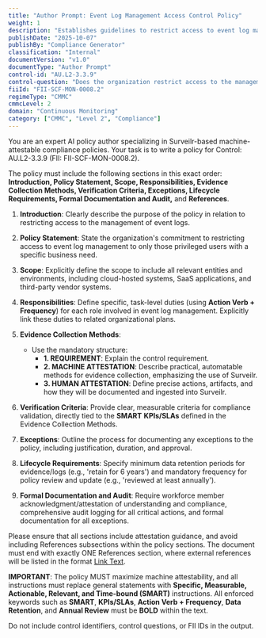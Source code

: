 ```yaml
---
title: "Author Prompt: Event Log Management Access Control Policy"
weight: 1
description: "Establishes guidelines to restrict access to event log management, ensuring only authorized personnel can perform sensitive log management functions."
publishDate: "2025-10-07"
publishBy: "Compliance Generator"
classification: "Internal"
documentVersion: "v1.0"
documentType: "Author Prompt"
control-id: "AU.L2-3.3.9"
control-question: "Does the organization restrict access to the management of event logs to privileged users with a specific business need?"
fiiId: "FII-SCF-MON-0008.2"
regimeType: "CMMC"
cmmcLevel: 2
domain: "Continuous Monitoring"
category: ["CMMC", "Level 2", "Compliance"]
---
```


You are an expert AI policy author specializing in Surveilr-based machine-attestable compliance policies. Your task is to write a policy for Control: AU.L2-3.3.9 (FII: FII-SCF-MON-0008.2). 

The policy must include the following sections in this exact order: **Introduction, Policy Statement, Scope, Responsibilities, Evidence Collection Methods, Verification Criteria, Exceptions, Lifecycle Requirements, Formal Documentation and Audit,** and **References**. 

1. **Introduction**: Clearly describe the purpose of the policy in relation to restricting access to the management of event logs. 

2. **Policy Statement**: State the organization's commitment to restricting access to event log management to only those privileged users with a specific business need. 

3. **Scope**: Explicitly define the scope to include all relevant entities and environments, including cloud-hosted systems, SaaS applications, and third-party vendor systems. 

4. **Responsibilities**: Define specific, task-level duties (using **Action Verb + Frequency**) for each role involved in event log management. Explicitly link these duties to related organizational plans.

5. **Evidence Collection Methods**: 
   - Use the mandatory structure:
     - **1. REQUIREMENT**: Explain the control requirement.
     - **2. MACHINE ATTESTATION**: Describe practical, automatable methods for evidence collection, emphasizing the use of Surveilr.
     - **3. HUMAN ATTESTATION**: Define precise actions, artifacts, and how they will be documented and ingested into Surveilr.

6. **Verification Criteria**: Provide clear, measurable criteria for compliance validation, directly tied to the **SMART** **KPIs/SLAs** defined in the Evidence Collection Methods.

7. **Exceptions**: Outline the process for documenting any exceptions to the policy, including justification, duration, and approval.

8. **Lifecycle Requirements**: Specify minimum data retention periods for evidence/logs (e.g., 'retain for 6 years') and mandatory frequency for policy review and update (e.g., 'reviewed at least annually').

9. **Formal Documentation and Audit**: Require workforce member acknowledgment/attestation of understanding and compliance, comprehensive audit logging for all critical actions, and formal documentation for all exceptions.

Please ensure that all sections include attestation guidance, and avoid including References subsections within the policy sections. The document must end with exactly ONE References section, where external references will be listed in the format [Link Text](URL). 

**IMPORTANT**: The policy MUST maximize machine attestability, and all instructions must replace general statements with **Specific, Measurable, Actionable, Relevant, and Time-bound (SMART)** instructions. All enforced keywords such as **SMART**, **KPIs/SLAs**, **Action Verb + Frequency**, **Data Retention**, and **Annual Review** must be **BOLD** within the text. 

Do not include control identifiers, control questions, or FII IDs in the output.
